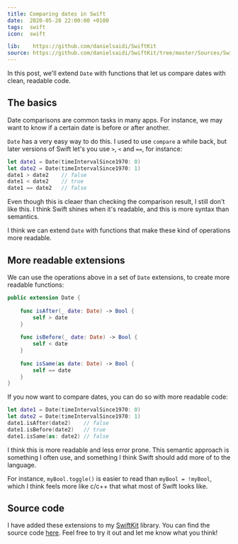 ```yaml
---
title: Comparing dates in Swift
date:  2020-05-28 22:00:00 +0100
tags:  swift
icon:  swift

lib:    https://github.com/danielsaidi/SwiftKit
source: https://github.com/danielsaidi/SwiftKit/tree/master/Sources/SwiftKit/Date
---
```


In this post, we'll extend `Date` with functions that let us compare dates with clean, readable code.


## The basics

Date comparisons are common tasks in many apps. For instance, we may want to know if a certain date is before or after another.

`Date` has a very easy way to do this. I used to use `compare` a while back, but later versions of Swift let's you use `>`, `<` and `==`, for instance:

```swift
let date1 = Date(timeIntervalSince1970: 0)
let date2 = Date(timeIntervalSince1970: 1)
date1 > date2    // false
date1 < date2    // true
date1 == date2   // false
```

Even though this is cleaer than checking the comparison result, I still don't like this. I think Swift shines when it's readable, and this is more syntax than semantics.

I think we can extend `Date` with functions that make these kind of operations more readable.


## More readable extensions

We can use the operations above in a set of `Date` extensions, to create more readable functions:

```swift
public extension Date {
    
    func isAfter(_ date: Date) -> Bool {
        self > date
    }
    
    func isBefore(_ date: Date) -> Bool {
        self < date
    }
    
    func isSame(as date: Date) -> Bool {
        self == date
    }
}
```

If you now want to compare dates, you can do so with more readable code:

```swift
let date1 = Date(timeIntervalSince1970: 0)
let date2 = Date(timeIntervalSince1970: 1)
date1.isAfter(date2)    // false
date1.isBefore(date2)   // true
date1.isSame(as: date2) // false
```

I think this is more readable and less error prone. This semantic approach is something I often use, and something I think Swift should add more of to the language.

For instance, `myBool.toggle()` is easier to read than `myBool = !myBool`, which I think feels more like c/c++ that what most of Swift looks like.


## Source code

I have added these extensions to my [SwiftKit]({{page.lib}}) library. You can find the source code [here]({{page.source}}). Feel free to try it out and let me know what you think!